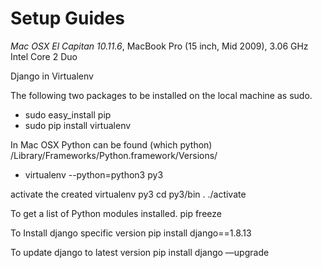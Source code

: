 # Setup Guides
*Mac OSX El Capitan 10.11.6*, MacBook Pro (15 inch, Mid 2009), 3.06 GHz Intel Core 2 Duo

Django in Virtualenv

The following two packages to be installed on the local machine as sudo.
* sudo easy_install pip
* sudo pip install virtualenv

In Mac OSX Python can be found (which python)
/Library/Frameworks/Python.framework/Versions/

* virtualenv --python=python3 py3

activate the created virtualenv py3
cd py3/bin
. ./activate

To get a list of Python modules installed.
	pip freeze

To Install django specific version
	pip install django==1.8.13

To update django to latest version
	pip install django —upgrade


